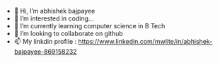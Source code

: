 - 👋 Hi, I’m abhishek bajpayee
- 👀 I’m interested in coding...
- 🌱 I’m currently learning computer science in B Tech
- 💞️ I’m looking to collaborate on github
- 📫 My linkdin profile :
https://www.linkedin.com/mwlite/in/abhishek-bajpayee-869158232
<!---
abhishebajpayee/abhishebajpayee is a ✨ special ✨ repository because its `README.md` (this file) appears on your GitHub profile.
You can click the Preview link to take a look at your changes.
--->
